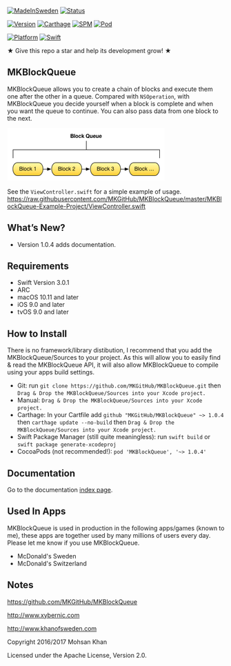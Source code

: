 [![MadeInSweden](https://img.shields.io/badge/Made_In-Stockholm_Sweden-blue.svg)](https://en.wikipedia.org/wiki/Stockholm)
[![Status](https://img.shields.io/badge/Status-Active_in_development-blue.svg)](https://github.com/MKGitHub/MKBlockQueue)

[![Version](https://img.shields.io/badge/Version-1.0.4-blue.svg)](https://github.com/MKGitHub/MKBlockQueue)
[![Carthage](https://img.shields.io/badge/carthage-1.0.4-blue.svg)](https://github.com/MKGitHub/MKBlockQueue)
[![SPM](https://img.shields.io/badge/SPM-1.0.4-blue.svg)](https://github.com/MKGitHub/MKBlockQueue)
[![Pod](https://img.shields.io/badge/pod-1.0.4-blue.svg)](https://github.com/MKGitHub/MKBlockQueue)

[![Platform](https://img.shields.io/badge/Platforms-macOS_iOS_tvOS-blue.svg)](https://github.com/MKGitHub/MKBlockQueue)
[![Swift](https://img.shields.io/badge/Swift_Version-3.0.1/3.1-blue.svg)](https://github.com/MKGitHub/MKBlockQueue)


★ Give this repo a star and help its development grow! ★


MKBlockQueue
------
MKBlockQueue allows you to create a chain of blocks and execute them one after the other in a queue. Compared with `NSOperation`, with MKBlockQueue you decide yourself when a block is complete and when you want the queue to continue. You can also pass data from one block to the next.

![Image of MKBlockQueue](https://github.com/MKGitHub/MKBlockQueue/blob/master/MKBlockQueue.png)

See the `ViewController.swift` for a simple example of usage.
https://raw.githubusercontent.com/MKGitHub/MKBlockQueue/master/MKBlockQueue-Example-Project/ViewController.swift


What’s New?
------
* Version 1.0.4 adds documentation.


Requirements
------
* Swift Version 3.0.1
* ARC
* macOS 10.11 and later
* iOS 9.0 and later
* tvOS 9.0 and later


How to Install
------
There is no framework/library distibution, I recommend that you add the MKBlockQueue/Sources to your project. As this will allow you to easily find & read the MKBlockQueue API, it will also allow MKBlockQueue to compile using your apps build settings. 
* Git: run `git clone https://github.com/MKGitHub/MKBlockQueue.git` then `Drag & Drop the MKBlockQueue/Sources into your Xcode project.`
* Manual: `Drag & Drop the MKBlockQueue/Sources into your Xcode project.`
* Carthage: In your Cartfile add `github "MKGitHub/MKBlockQueue" ~> 1.0.4` then `carthage update --no-build` then `Drag & Drop the MKBlockQueue/Sources into your Xcode project.`
* Swift Package Manager (still quite meaningless): run `swift build` or `swift package generate-xcodeproj`
* CocoaPods (not recommended!): `pod 'MKBlockQueue', '~> 1.0.4'`


Documentation
------
Go to the documentation [index page](http://htmlpreview.github.io/?https://raw.githubusercontent.com/MKGitHub/MKBlockQueue/master/docs/index.html).


Used In Apps
------
MKBlockQueue is used in production in the following apps/games (known to me), these apps are together used by many millions of users every day. Please let me know if you use MKBlockQueue.

* McDonald's Sweden
* McDonald's Switzerland


Notes
------
   https://github.com/MKGitHub/MKBlockQueue

   http://www.xybernic.com

   http://www.khanofsweden.com

   Copyright 2016/2017 Mohsan Khan

   Licensed under the Apache License, Version 2.0.

